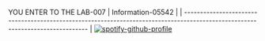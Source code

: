 YOU ENTER TO THE LAB-007
| Information-05542                                                                                                                    |
| ------------------------------------------------------------------------------------------------------------------------------ |
[![spotify-github-profile](https://spotify-github-profile.vercel.app/api/view?uid=21wuu7hk3qqzbwdrx3zw3275a&cover_image=true&theme=default&show_offline=false&background_color=121212&bar_color_cover=true)](https://github.com/kittinan/spotify-github-profile)


